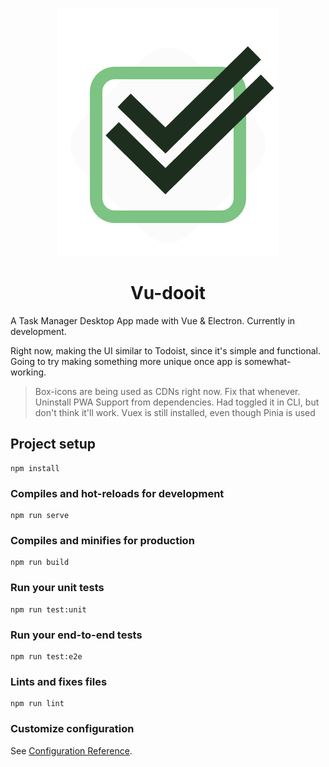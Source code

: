 <p align="center"><img src="./README/Logo1.png"/></p>

<h1 align="center">Vu-dooit</h1>
A Task Manager Desktop App made with Vue & Electron. Currently in development.

Right now, making the UI similar to Todoist, since it's simple and functional. Going to try making something more unique once app is somewhat-working.

> Box-icons are being used as CDNs right now. Fix that whenever.
> Uninstall PWA Support from dependencies. Had toggled it in CLI, but don't think it'll work.
> Vuex is still installed, even though Pinia is used

## Project setup
```
npm install
```

### Compiles and hot-reloads for development
```
npm run serve
```

### Compiles and minifies for production
```
npm run build
```

### Run your unit tests
```
npm run test:unit
```

### Run your end-to-end tests
```
npm run test:e2e
```

### Lints and fixes files
```
npm run lint
```

### Customize configuration
See [Configuration Reference](https://cli.vuejs.org/config/).

